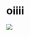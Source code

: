 # oiiii
![](https://tenor.com/pt-BR/view/novoura-goobin-chicken-catfish-catgirl-gif-3616982290396636098)
